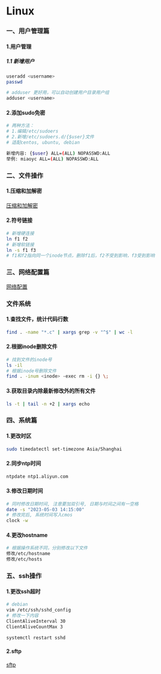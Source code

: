 Linux
=

### 一、用户管理篇
#### 1.用户管理
##### 1.1 新增用户
```bash
useradd <username>
passwd

# adduser 更好用，可以自动创建用户目录用户组
adduser <username>
```

#### 2.添加sudo免密
```bash
# 两种方法：
# 1.编辑/etc/sudoers
# 2.新增/etc/sudoers.d/{$user}文件
# 适配centos, ubuntu, debian

新增内容: {$user} ALL=(ALL) NOPASSWD:ALL
举例: miaoyc ALL=(ALL) NOPASSWD:ALL
```

### 二、文件操作
#### 1.压缩和加解密
[压缩和加解密](tar.md)

#### 2.符号链接
```bash
# 新增硬连接
ln f1 f2
# 新增软链接
ln -s f1 f3
# f1和f2指向同一个inode节点，删除f1后，f2不受到影响，f3受到影响
```

### 三、网络配置篇
[网络配置](network.md)

### 文件系统
#### 1.查找文件，统计代码行数
```bash
find . -name "*.c" | xargs grep -v "^$" | wc -l
```

#### 2.根据inode删除文件
```bash 
# 找到文件的inode号
ls -il
# 根据inode号删除文件
find . -inum <inode> -exec rm -i {} \;
```

#### 3.获取目录内除最新修改外的所有文件
```bash
ls -t | tail -n +2 | xargs echo
```

### 四、系统篇
#### 1.更改时区
```bash
sudo timedatectl set-timezone Asia/Shanghai
```

#### 2.同步ntp时间
```bash
ntpdate ntp1.aliyun.com
```

#### 3.修改日期时间
```bash
# 同时修改日期时间, 注意要加双引号, 日期与时间之间有一空格
date -s "2023-05-03 14:15:00"  
# 修改完后, 系统时间写入cmos
clock -w
```

#### 4.更改hostname
```bash
# 根据操作系统不同，分别修改以下文件
修改/etc/hostname
修改/etc/hosts
```

### 五、ssh操作
#### 1.更改ssh超时
```bash
# debian
vim /etc/ssh/sshd_config
# 修改一下内容
ClientAliveInterval 30
ClientAliveCountMax 3

systemctl restart sshd
```

#### 2.sftp
[sftp](sftp.md)


